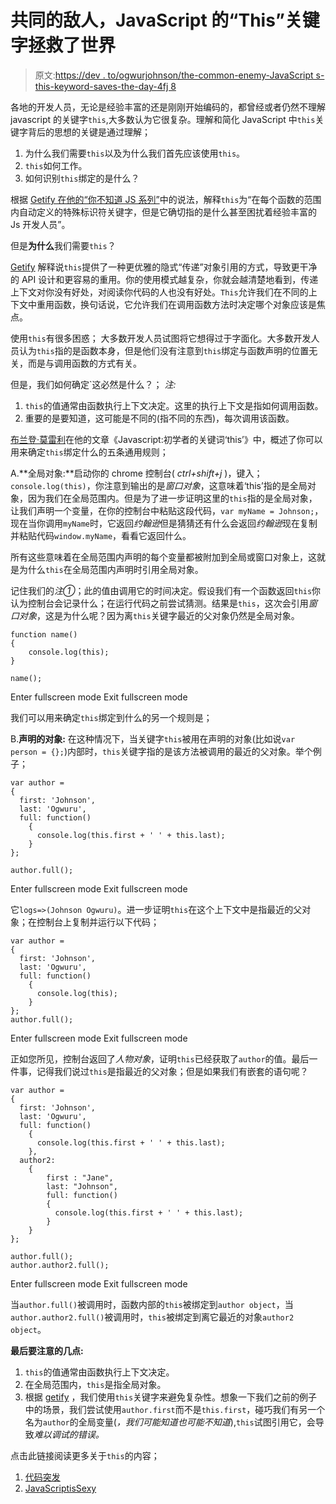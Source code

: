 # 共同的敌人，JavaScript 的“This”关键字拯救了世界

> 原文:[https://dev . to/ogwurjohnson/the-common-enemy-JavaScript s-this-keyword-saves-the-day-4fj 8](https://dev.to/ogwurujohnson/the-common-enemy-javascripts-this-keyword-saves-the-day-4fj8)

各地的开发人员，无论是经验丰富的还是刚刚开始编码的，都曾经或者仍然不理解 javascript 的关键字`this`,大多数认为它很复杂。理解和简化 JavaScript 中`this`关键字背后的思想的关键是通过理解；

1.  为什么我们需要`this`以及为什么我们首先应该使用`this`。
2.  `this`如何工作。
3.  如何识别`this`绑定的是什么？

根据 [Getify 在他的“你不知道 JS 系列”](https://github.com/getify/You-Dont-Know-JS/blob/master/this%20%26%20object%20prototypes/ch1.md)中的说法，解释`this`为“在每个函数的范围内自动定义的特殊标识符关键字，但是它确切指的是什么甚至困扰着经验丰富的 Js 开发人员”。

但是**为什么**我们需要`this`？

[Getify](https://github.com/getify/You-Dont-Know-JS/blob/master/this%20%26%20object%20prototypes/ch1.md) 解释说`this`提供了一种更优雅的隐式“传递”对象引用的方式，导致更干净的 API 设计和更容易的重用。你的使用模式越复杂，你就会越清楚地看到，传递上下文对你没有好处，对阅读你代码的人也没有好处。`This`允许我们在不同的上下文中重用函数，换句话说，它允许我们在调用函数方法时决定哪个对象应该是焦点。

使用`this`有很多困惑；
大多数开发人员试图将它想得过于字面化。大多数开发人员认为`this`指的是函数本身，但是他们没有注意到`this`绑定与函数声明的位置无关，而是与调用函数的方式有关。

但是，我们如何确定`这必然是什么？；
*注:*

1.  `this`的值通常由函数执行上下文决定。这里的执行上下文是指如何调用函数。
2.  重要的是要知道，这可能是不同的(指不同的东西)，每次调用该函数。

[布兰登·莫雷利](https://codeburst.io/javascript-the-keyword-this-for-beginners-fb5238d99f85)在他的文章《Javascript:初学者的关键词‘this’》中，概述了你可以用来确定`this`绑定什么的五条通用规则；

A.**全局对象:**启动你的 chrome 控制台( *ctrl+shift+j* )，键入；`console.log(this)`，你注意到输出的是*窗口对象*，这意味着‘this’指的是全局对象，因为我们在全局范围内。但是为了进一步证明这里的`this`指的是全局对象，让我们声明一个变量，在你的控制台中粘贴这段代码，`var myName =
Johnson;`，现在当你调用`myName`时，它返回*约翰逊*但是猜猜还有什么会返回*约翰逊*现在复制并粘贴代码`window.myName`，看看它返回什么。

所有这些意味着在全局范围内声明的每个变量都被附加到全局或窗口对象上，这就是为什么`this`在全局范围内声明时引用全局对象。

记住我们的*注①*；此的值由调用它的时间决定。假设我们有一个函数返回`this`你认为控制台会记录什么；在运行代码之前尝试猜测。结果是`this`，这次会引用*窗口对象*，这是为什么呢？因为离`this`关键字最近的父对象仍然是全局对象。

```
function name()
{
    console.log(this);
}

name(); 
```

Enter fullscreen mode Exit fullscreen mode

我们可以用来确定`this`绑定到什么的另一个规则是；

B.**声明的对象:**
在这种情况下，当关键字`this`被用在声明的对象(比如说`var person = {};`)内部时，`this`关键字指的是该方法被调用的最近的父对象。举个例子；

```
var author = 
{
  first: 'Johnson',
  last: 'Ogwuru',  
  full: function() 
    {
      console.log(this.first + ' ' + this.last);
    }
};

author.full(); 
```

Enter fullscreen mode Exit fullscreen mode

它`logs=>(Johnson Ogwuru)`。进一步证明`this`在这个上下文中是指最近的父对象；在控制台上复制并运行以下代码；

```
var author = 
{
  first: 'Johnson',
  last: 'Ogwuru',  
  full: function() 
    {
      console.log(this);
    }
};
author.full(); 
```

Enter fullscreen mode Exit fullscreen mode

正如您所见，控制台返回了*人物对象*，证明`this`已经获取了`author`的值。最后一件事，记得我们说过`this`是指最近的父对象；但是如果我们有嵌套的语句呢？

```
var author = 
{
  first: 'Johnson',
  last: 'Ogwuru',  
  full: function() 
    {
      console.log(this.first + ' ' + this.last);
    },
  author2: 
    {
        first : "Jane",
        last: "Johnson",
        full: function() 
        {
          console.log(this.first + ' ' + this.last);
        }
    }
};

author.full();
author.author2.full(); 
```

Enter fullscreen mode Exit fullscreen mode

当`author.full()`被调用时，函数内部的`this`被绑定到`author object`，当`author.author2.full()`被调用时，`this`被绑定到离它最近的对象`author2 object`。

**最后要注意的几点:**

1.  `this`的值通常由函数执行上下文决定。
2.  在全局范围内，`this`是指全局对象。
3.  根据 [getify](#) ，我们使用`this`关键字来避免复杂性。想象一下我们之前的例子中的场景，我们尝试使用`author.first`而不是`this.first`，碰巧我们有另一个名为`author`的全局变量(*，我们可能知道也可能不知道*),`this`试图引用它，会导致*难以调试的错误。*

点击此链接阅读更多关于`this`的内容；

1.  [代码突发](https://codeburst.io/javascript-the-keyword-this-for-beginners-fb5238d99f85)
2.  [JavaScriptisSexy](http://javascriptissexy.com/understand-javascripts-this-with-clarity-and-master-it/)